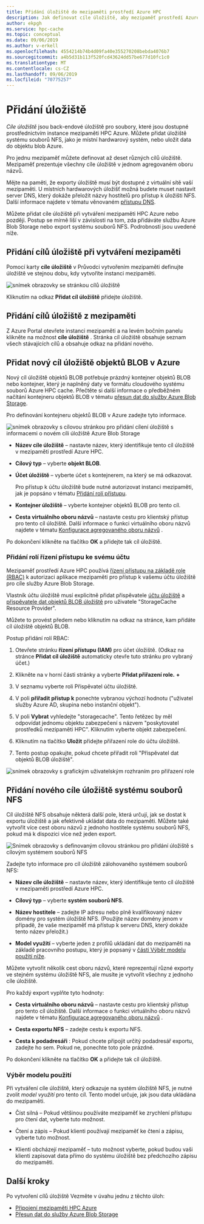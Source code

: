 ```yaml
---
title: Přidání úložiště do mezipaměti prostředí Azure HPC
description: Jak definovat cíle úložiště, aby mezipaměť prostředí Azure HPC mohla používat místní systém souborů NFS nebo kontejnery objektů blob Azure pro dlouhodobé ukládání souborů
author: ekpgh
ms.service: hpc-cache
ms.topic: conceptual
ms.date: 09/06/2019
ms.author: v-erkell
ms.openlocfilehash: 4554214b74b4d09fa40e355270208bebda4076b7
ms.sourcegitcommit: a4b5d31b113f520fcd43624dd57be677d10fc1c0
ms.translationtype: MT
ms.contentlocale: cs-CZ
ms.lasthandoff: 09/06/2019
ms.locfileid: "70775257"
---
```

# <a name="add-storage"></a>Přidání úložiště

*Cíle úložiště* jsou back-endové úložiště pro soubory, které jsou dostupné prostřednictvím instance mezipaměti HPC Azure. Můžete přidat úložiště systému souborů NFS, jako je místní hardwarový systém, nebo uložit data do objektu blob Azure.

Pro jednu mezipaměť můžete definovat až deset různých cílů úložiště. Mezipaměť prezentuje všechny cíle úložiště v jednom agregovaném oboru názvů.

Mějte na paměti, že exporty úložiště musí být dostupné z virtuální sítě vaší mezipaměti. U místních hardwarových úložišť možná budete muset nastavit server DNS, který dokáže přeložit názvy hostitelů pro přístup k úložišti NFS. Další informace najdete v tématu věnovaném [přístupu DNS](hpc-cache-prereqs.md#dns-access).

Můžete přidat cíle úložiště při vytváření mezipaměti HPC Azure nebo později. Postup se mírně liší v závislosti na tom, zda přidáváte službu Azure Blob Storage nebo export systému souborů NFS. Podrobnosti jsou uvedené níže.

## <a name="add-storage-targets-while-creating-the-cache"></a>Přidání cílů úložiště při vytváření mezipaměti

Pomocí karty **cíle úložiště** v Průvodci vytvořením mezipaměti definujte úložiště ve stejnou dobu, kdy vytvoříte instanci mezipaměti.

![snímek obrazovky se stránkou cílů úložiště](media/create-targets.png)

Kliknutím na odkaz **Přidat cíl úložiště** přidejte úložiště.

## <a name="add-storage-targets-from-the-cache"></a>Přidání cílů úložiště z mezipaměti

Z Azure Portal otevřete instanci mezipaměti a na levém bočním panelu klikněte na možnost **cíle úložiště** . Stránka cíl úložiště obsahuje seznam všech stávajících cílů a obsahuje odkaz na přidání nového.

## <a name="add-a-new-azure-blob-storage-target"></a>Přidat nový cíl úložiště objektů BLOB v Azure

Nový cíl úložiště objektů BLOB potřebuje prázdný kontejner objektů BLOB nebo kontejner, který je naplněný daty ve formátu cloudového systému souborů Azure HPC cache. Přečtěte si další informace o předběžném načítání kontejneru objektů BLOB v tématu [přesun dat do služby Azure Blob Storage](hpc-cache-ingest.md).

Pro definování kontejneru objektů BLOB v Azure zadejte tyto informace.

![snímek obrazovky s cílovou stránkou pro přidání cílení úložiště s informacemi o novém cíli úložiště Azure Blob Storage](media/hpc-cache-add-blob.png)

* **Název cíle úložiště** – nastavte název, který identifikuje tento cíl úložiště v mezipaměti prostředí Azure HPC.
* **Cílový typ** – vyberte **objekt BLOB**.
* **Účet úložiště** – vyberte účet s kontejnerem, na který se má odkazovat.

  Pro přístup k účtu úložiště bude nutné autorizovat instanci mezipaměti, jak je popsáno v tématu [Přidání rolí přístupu](#add-the-access-control-roles-to-your-account).
* **Kontejner úložiště** – vyberte kontejner objektů BLOB pro tento cíl.

* **Cesta virtuálního oboru názvů** – nastavte cestu pro klientský přístup pro tento cíl úložiště. Další informace o funkci virtuálního oboru názvů najdete v tématu [Konfigurace agregovaného oboru názvů](hpc-cache-namespace.md) .

<!--  The namespace path value must end with a slash (``/``) and should not start with one.  -->

Po dokončení klikněte na tlačítko **OK** a přidejte tak cíl úložiště.

### <a name="add-the-access-control-roles-to-your-account"></a>Přidání rolí řízení přístupu ke svému účtu

Mezipaměť prostředí Azure HPC používá [řízení přístupu na základě role (RBAC)](https://docs.microsoft.com/azure/role-based-access-control/index) k autorizaci aplikace mezipaměti pro přístup k vašemu účtu úložiště pro cíle služby Azure Blob Storage.

Vlastník účtu úložiště musí explicitně přidat přispěvatele [účtu úložiště](https://docs.microsoft.com/azure/role-based-access-control/built-in-roles#storage-account-contributor) a [přispěvatele dat objektů BLOB úložiště](https://docs.microsoft.com/azure/role-based-access-control/built-in-roles#storage-blob-data-contributor) pro uživatele "StorageCache Resource Provider".

Můžete to provést předem nebo kliknutím na odkaz na stránce, kam přidáte cíl úložiště objektů BLOB.

Postup přidání rolí RBAC:

1. Otevřete stránku **řízení přístupu (IAM)** pro účet úložiště. (Odkaz na stránce **Přidat cíl úložiště** automaticky otevře tuto stránku pro vybraný účet.)

1. Klikněte na v horní části stránky a vyberte **Přidat přiřazení role.** **+**

1. V seznamu vyberte roli Přispěvatel účtu úložiště.

1. V poli **přiřadit přístup k** ponechte vybranou výchozí hodnotu ("uživatel služby Azure AD, skupina nebo instanční objekt").  

1. V poli **Vybrat** vyhledejte "storagecache".  Tento řetězec by měl odpovídat jednomu objektu zabezpečení s názvem "poskytovatel prostředků mezipaměti HPC". Kliknutím vyberte objekt zabezpečení.

1. Kliknutím na tlačítko **Uložit** přidejte přiřazení role do účtu úložiště.

1. Tento postup opakujte, pokud chcete přiřadit roli "Přispěvatel dat objektů BLOB úložiště".  

![snímek obrazovky s grafickým uživatelským rozhraním pro přiřazení role](media/hpc-cache-add-role.png)

## <a name="add-a-new-nfs-storage-target"></a>Přidání nového cíle úložiště systému souborů NFS

Cíl úložiště NFS obsahuje některá další pole, která určují, jak se dostat k exportu úložiště a jak efektivně ukládat data do mezipaměti. Můžete také vytvořit více cest oboru názvů z jednoho hostitele systému souborů NFS, pokud má k dispozici více než jeden export.

![Snímek obrazovky s definovaným cílovou stránkou pro přidání úložiště s cílovým systémem souborů NFS](media/hpc-cache-add-nfs-target.png)

Zadejte tyto informace pro cíl úložiště zálohovaného systémem souborů NFS:

* **Název cíle úložiště** – nastavte název, který identifikuje tento cíl úložiště v mezipaměti prostředí Azure HPC.

* **Cílový typ** – vyberte **systém souborů NFS**.

* **Název hostitele** – zadejte IP adresu nebo plně kvalifikovaný název domény pro systém úložiště NFS. (Použijte název domény jenom v případě, že vaše mezipaměť má přístup k serveru DNS, který dokáže tento název přeložit.)

* **Model využití** – vyberte jeden z profilů ukládání dat do mezipaměti na základě pracovního postupu, který je popsaný v [části Výběr modelu použití níže](#choose-a-usage-model).

Můžete vytvořit několik cest oboru názvů, které reprezentují různé exporty ve stejném systému úložiště NFS, ale musíte je vytvořit všechny z jednoho cíle úložiště.

Pro každý export vyplňte tyto hodnoty:

* **Cesta virtuálního oboru názvů** – nastavte cestu pro klientský přístup pro tento cíl úložiště. Další informace o funkci virtuálního oboru názvů najdete v tématu [Konfigurace agregovaného oboru názvů](hpc-cache-namespace.md) .

<!--  The virtual path should start with a slash ``/``. -->

* **Cesta exportu NFS** – zadejte cestu k exportu NFS.

* **Cesta k podadresáři** : Pokud chcete připojit určitý podadresář exportu, zadejte ho sem. Pokud ne, ponechte toto pole prázdné. 

Po dokončení klikněte na tlačítko **OK** a přidejte tak cíl úložiště.

### <a name="choose-a-usage-model"></a>Výběr modelu použití 
<!-- link in GUI to this heading -->

Při vytváření cíle úložiště, který odkazuje na systém úložiště NFS, je nutné zvolit *model využití* pro tento cíl. Tento model určuje, jak jsou data ukládána do mezipaměti.

* Číst silná – Pokud většinou používáte mezipaměť ke zrychlení přístupu pro čtení dat, vyberte tuto možnost. 

* Čtení a zápis – Pokud klienti používají mezipaměť ke čtení a zápisu, vyberte tuto možnost.

* Klienti obcházejí mezipaměť – tuto možnost vyberte, pokud budou vaši klienti zapisovat data přímo do systému úložiště bez předchozího zápisu do mezipaměti.

## <a name="next-steps"></a>Další kroky

Po vytvoření cílů úložiště Vezměte v úvahu jednu z těchto úloh:

* [Připojení mezipaměti HPC Azure](hpc-cache-mount.md)
* [Přesun dat do služby Azure Blob Storage](hpc-cache-ingest.md)